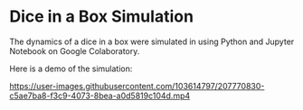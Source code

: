 # Dice in a Box Simulation 

The dynamics of a dice in a box were simulated in using Python and Jupyter Notebook on Google Colaboratory. 

Here is a demo of the simulation:

https://user-images.githubusercontent.com/103614797/207770830-c5ae7ba8-f3c9-4073-8bea-a0d5819c104d.mp4

